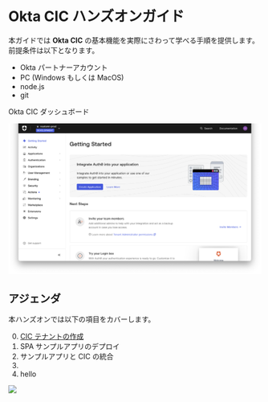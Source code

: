 # Okta CIC ハンズオンガイド

本ガイドでは **Okta CIC** の基本機能を実際にさわって学べる手順を提供します。前提条件は以下となります。

* Okta パートナーアカウント
* PC (Windows もしくは MacOS)
* node.js
* git

Okta CIC ダッシュボード

![Okta CIC Dashboard](pics/01-01.png)

## アジェンダ

本ハンズオンでは以下の項目をカバーします。

0. [CIC テナントの作成](./guide-0.md)
1. SPA サンプルアプリのデプロイ
2. サンプルアプリと CIC の統合
3. 
4. hello

![](../images/pics/00-00-00.png?raw=true)
